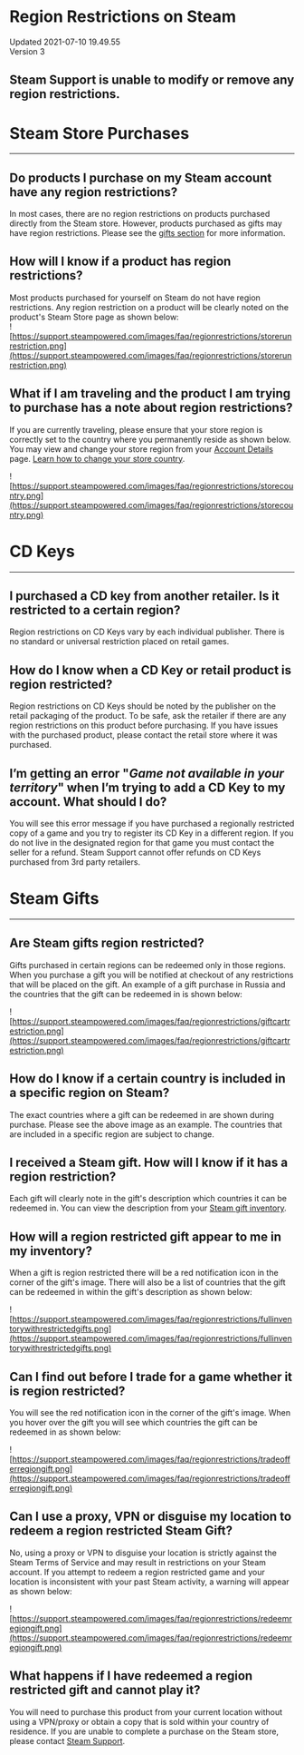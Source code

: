 # Region Restrictions on Steam
Updated 2021-07-10 19.49.55  
Version 3  

## Steam Support is unable to modify or remove any region restrictions.
  
# **Steam Store Purchases**
---
    
## Do products I purchase on my Steam account have any region restrictions?
In most cases, there are no region restrictions on products purchased directly from the Steam store. However, products purchased as gifts may have region restrictions. Please see the [gifts section](#gifts) for more information.  
  
## How will I know if a product has region restrictions?
  
Most products purchased for yourself on Steam do not have region restrictions.  Any region restriction on a product will be clearly noted on the product's Steam Store page as shown below:  
![https://support.steampowered.com/images/faq/regionrestrictions/storerunrestriction.png](https://support.steampowered.com/images/faq/regionrestrictions/storerunrestriction.png)  
  
  
## What if I am traveling and the product I am trying to purchase has a note about region restrictions?
  
If you are currently traveling, please ensure that your store region is correctly set to the country where you permanently reside as shown below. You may view and change your store region from your [Account Details](https://store.steampowered.com/account/) page. [Learn how to change your store country](https://help.steampowered.com/en/faqs/view/2B3F-DAEF-846B-A0E8).  
  
![https://support.steampowered.com/images/faq/regionrestrictions/storecountry.png](https://support.steampowered.com/images/faq/regionrestrictions/storecountry.png)  
  
# **CD Keys**
---
    
## I purchased a CD key from another retailer. Is it restricted to a certain region?
  
Region restrictions on CD Keys vary by each individual publisher. There is no standard or universal restriction placed on retail games.  
  
## How do I know when a CD Key or retail product is region restricted?
  
Region restrictions on CD Keys should be noted by the publisher on the retail packaging of the product. To be safe, ask the retailer if there are any region restrictions on this product before purchasing. If you have issues with the purchased product, please contact the retail store where it was purchased.  
  
## I’m getting an error "*Game not available in your territory*" when I’m trying to add a CD Key to my account. What should I do?
  
You will see this error message if you have purchased a regionally restricted copy of a game and you try to register its CD Key in a different region. If you do not live in the designated region for that game you must contact the seller for a refund. Steam Support cannot offer refunds on CD Keys purchased from 3rd party retailers.  
  
  
# **Steam Gifts**
---
  
## Are Steam gifts region restricted?
  
Gifts purchased in certain regions can be redeemed only in those regions. When you purchase a gift you will be notified at checkout of any restrictions that will be placed on the gift. An example of a gift purchase in Russia and the countries that the gift can be redeemed in is shown below:  
  
![https://support.steampowered.com/images/faq/regionrestrictions/giftcartrestriction.png](https://support.steampowered.com/images/faq/regionrestrictions/giftcartrestriction.png)  
  
## How do I know if a certain country is included in a specific region on Steam?
  
The exact countries where a gift can be redeemed in are shown during purchase. Please see the above image as an example. The countries that are included in a specific region are subject to change.  
  
## I received a Steam gift. How will I know if it has a region restriction?
  
Each gift will clearly note in the gift's description which countries it can be redeemed in. You can view the description from your [Steam gift inventory](steam://open/inventory).  
  
## How will a region restricted gift appear to me in my inventory?
  
When a gift is region restricted there will be a red notification icon in the corner of the gift's image. There will also be a list of countries that the gift can be redeemed in within the gift's description as shown below:  
  
![https://support.steampowered.com/images/faq/regionrestrictions/fullinventorywithrestrictedgifts.png](https://support.steampowered.com/images/faq/regionrestrictions/fullinventorywithrestrictedgifts.png)  
  
## Can I find out before I trade for a game whether it is region restricted?
  
You will see the red notification icon in the corner of the gift's image. When you hover over the gift you will see which countries the gift can be redeemed in as shown below:  
  
![https://support.steampowered.com/images/faq/regionrestrictions/tradeofferregiongift.png](https://support.steampowered.com/images/faq/regionrestrictions/tradeofferregiongift.png)  
  
## Can I use a proxy, VPN or disguise my location to redeem a region restricted Steam Gift?
  
No, using a proxy or VPN to disguise your location is strictly against the Steam Terms of Service and may result in restrictions on your Steam account. If you attempt to redeem a region restricted game and your location is inconsistent with your past Steam activity, a warning will appear as shown below:  
  
![https://support.steampowered.com/images/faq/regionrestrictions/redeemregiongift.png](https://support.steampowered.com/images/faq/regionrestrictions/redeemregiongift.png)  
  
## What happens if I have redeemed a region restricted gift and cannot play it?
  
You will need to purchase this product from your current location without using a VPN/proxy or obtain a copy that is sold within your country of residence. If you are unable to complete a purchase on the Steam store, please contact [Steam Support](https://help.steampowered.com/en/faqs/view/6F69-0324-B2DB-6E7E).